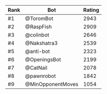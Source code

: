 Rank|Bot|Rating
---|---|---
#1|@ToromBot|2943
#2|@RaspFish|2909
#3|@colinbot|2646
#4|@Nakshatra3|2539
#5|@anti-bot|2323
#6|@OpeningsBot|2199
#7|@CatNail|2078
#8|@pawnrobot|1842
#9|@MinOpponentMoves|1054
